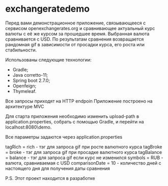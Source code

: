 # exchangeratedemo
Перед вами демонстрационное приложение, связывающееся с сервисом openexchangerates.org и сравнивающее актуальный курс валюты с её же курсом за прошедшее время. Выбранная валюта сравнивается с USD.
По результатам сравнения возвращается рандомная gif в зависимости от просадки курса, его роста или стабильности.

Использованы следующие технологии:
- Gradle;
- Java corretto-11;
- Spring boot 2.7.0;
- Openfeign;
- Thymeleaf.

Все запросы приходят на HTTP endpoin
Приложение построено на архитектуре MVC

Для старта приложения необходимо изменить upload-path в application.properties, собрать с помощью Gradle, и перейти на localhost:8080\demo.

Все параметры задаются через application.properties

tagRich = rich - тэг для запроса gif при росте валютного курса
tagBroke = broke - тэг для запроса gif при просадке валютного курса
tagBalance = balance - тэг для запроса gif если курс не изменился
symbols = RUB - валюта, сравниваемая с USD
comparisonDate = 10 - количество дней с настоящего дня для получения даты сравнения

P.S. 
Этот проект находится в разработке
